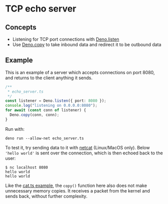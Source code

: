 # TCP echo server

## Concepts

- Listening for TCP port connections with
  [Deno.listen](https://doc.deno.land/builtin/stable#Deno.listen)
- Use [Deno.copy](https://doc.deno.land/builtin/stable#Deno.copy) to take
  inbound data and redirect it to be outbound data

## Example

This is an example of a server which accepts connections on port 8080, and
returns to the client anything it sends.

```ts
/**
 * echo_server.ts
 */
const listener = Deno.listen({ port: 8080 });
console.log("listening on 0.0.0.0:8080");
for await (const conn of listener) {
  Deno.copy(conn, conn);
}
```

Run with:

```shell
deno run --allow-net echo_server.ts
```

To test it, try sending data to it with
[netcat](https://en.wikipedia.org/wiki/Netcat) (Linux/MacOS only). Below
`'hello world'` is sent over the connection, which is then echoed back to the
user:

```shell
$ nc localhost 8080
hello world
hello world
```

Like the [cat.ts example](./unix_cat.md), the `copy()` function here also does
not make unnecessary memory copies. It receives a packet from the kernel and
sends back, without further complexity.
